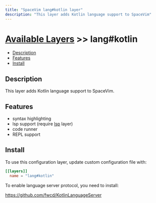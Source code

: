 ```yaml
---
title: "SpaceVim lang#kotlin layer"
description: "This layer adds Kotlin language support to SpaceVim"
---
```


# [Available Layers](../../) >> lang#kotlin

<!-- vim-markdown-toc GFM -->

- [Description](#description)
- [Features](#features)
- [Install](#install)

<!-- vim-markdown-toc -->

## Description

This layer adds Kotlin language support to SpaceVim.

## Features

- syntax highlighting
- lsp support (require [lsp](https://spacevim.org/layers/language-server-protocol/) layer)
- code runner
- REPL support

## Install

To use this configuration layer, update custom configuration file with:

```toml
[[layers]]
  name = "lang#kotlin"
```

To enable language server protocol, you need to install:

https://github.com/fwcd/KotlinLanguageServer
